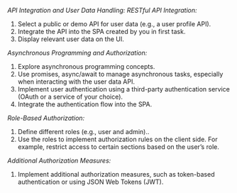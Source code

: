 *API Integration and User Data Handling:*
  *RESTful API Integration:*
    <ol>
      <li> Select a public or demo API for user data (e.g., a user profile API).</li>
      <li>Integrate the API into the SPA created by you in first task.</li>
      <li>Display relevant user data on the UI.</li>
    </ol>
  *Asynchronous Programming and Authorization:*
    <ol>
      <li>Explore asynchronous programming concepts.</li>
      <li>Use promises, async/await to manage asynchronous tasks, especially when interacting with the user data API.</li>
      <li>Implement user authentication using a third-party authentication service (OAuth or a service of your choice).</li>
      <li>Integrate the authentication flow into the SPA.</li>
    </ol>
  *Role-Based Authorization:*
    <ol>
      <li>Define different roles (e.g., user and admin)..</li>
      <li>Use the roles to implement authorization rules on the client side. 
      For example, restrict access to certain sections based on the user’s role.</li>
    </ol>
  *Additional Authorization Measures:*
    <ol>
      <li>Implement additional authorization measures, such as token-based authentication or using JSON Web Tokens (JWT).</li>
    </ol>
   
